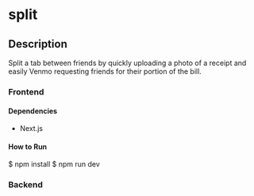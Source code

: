 # split

## Description

Split a tab between friends by quickly uploading a photo of a receipt and easily Venmo requesting friends for their portion of the bill.

### Frontend

#### Dependencies

- Next.js

#### How to Run

$ npm install
$ npm run dev

### Backend
